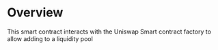 # Overview

This smart contract interacts with the Uniswap Smart contract factory to allow adding to a liquidity pool